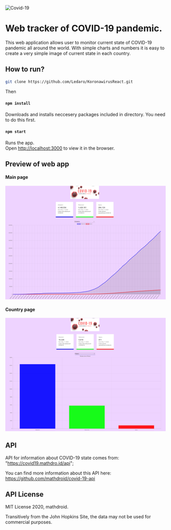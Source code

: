 ![Covid-19](https://github.com/Ledaro/TestApp/CalculatorProject/nunit.png)




# Web tracker of COVID-19 pandemic.
This web application allows user to monitor current state of COVID-19 pandemic all around the world.
With simple charts and numbers it is easy to create a very simple image of current state in each country.


## How to run?


```bash
git clone https://github.com/Ledaro/KoronawirusReact.git
```
Then

#### `npm install`

Downloads and installs neccesery packages included in directory.
You need to do this first.


#### `npm start`

Runs the app.<br />
Open [http://localhost:3000](http://localhost:3000) to view it in the browser.


## Preview of web app
#### Main page
![Main](https://github.com/Ledaro/KoronawirusReact/blob/master/src/images/Main.png)

#### Country page
![Country](https://github.com/Ledaro/KoronawirusReact/blob/master/src/images/Country.png)

## API

API for information about COVID-19 state comes from: "https://covid19.mathdro.id/api";

You can find more information about this API here: https://github.com/mathdroid/covid-19-api

## API License

MIT License 2020, mathdroid.

Transitively from the John Hopkins Site, the data may not be used for commercial purposes.


